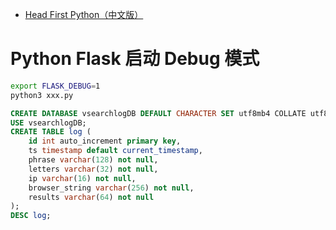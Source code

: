 
- [Head First Python（中文版）](https://book.douban.com/subject/10561367/)

# Python Flask 启动 Debug 模式

```bash
export FLASK_DEBUG=1
python3 xxx.py
```

```sql
CREATE DATABASE vsearchlogDB DEFAULT CHARACTER SET utf8mb4 COLLATE utf8mb4_general_ci;
USE vsearchlogDB;
CREATE TABLE log (
    id int auto_increment primary key,
    ts timestamp default current_timestamp,
    phrase varchar(128) not null,
    letters varchar(32) not null,
    ip varchar(16) not null,
    browser_string varchar(256) not null,
    results varchar(64) not null
);
DESC log;
```
